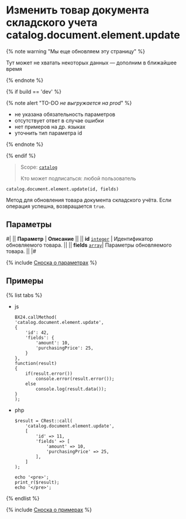 # Изменить товар документа складского учета catalog.document.element.update

{% note warning "Мы еще обновляем эту страницу" %}

Тут может не хватать некоторых данных — дополним в ближайшее время

{% endnote %}

{% if build == 'dev' %}

{% note alert "TO-DO _не выгружается на prod_" %}

- не указана обязательность параметров
- отсутствует ответ в случае ошибки 
- нет примеров на др. языках
- уточнить тип параметра id
  
{% endnote %}

{% endif %}

> Scope: [`catalog`](../../../scopes/permissions.md)
>
> Кто может подписаться: любой пользователь

```http
catalog.document.element.update(id, fields)
```

Метод для обновления товара документа складского учёта.
Если операция успешна, возвращается `true`.

## Параметры

#|
|| **Параметр** | **Описание** ||
|| **id**
[`integer`](../../../data-types.md) | Идентификатор обновляемого товара. ||
|| **fields** 
[`array`](../../../data-types.md)|  Параметры обновляемого товара. ||
|#

{% include [Сноска о параметрах](../../../../_includes/required.md) %}

## Примеры

{% list tabs %}

- js
  
    ```
    BX24.callMethod(
    'catalog.document.element.update',
    {
        'id': 42,
        'fields': {
            'amount': 10,
            'purchasingPrice': 25,
        }
    },
    function(result)
    {
        if(result.error())
            console.error(result.error());
        else
            console.log(result.data());
    }
    );
    ```

- php

    ```
    $result = CRest::call(
        'catalog.document.element.update',
        [
            'id' => 11,
            'fields' => [
                'amount' => 10,
                'purchasingPrice' => 25,
            ],
        ]
    );

    echo '<pre>';
    print_r($result);
    echo '</pre>';
    ```

{% endlist %}

{% include [Сноска о примерах](../../../../_includes/examples.md) %}
